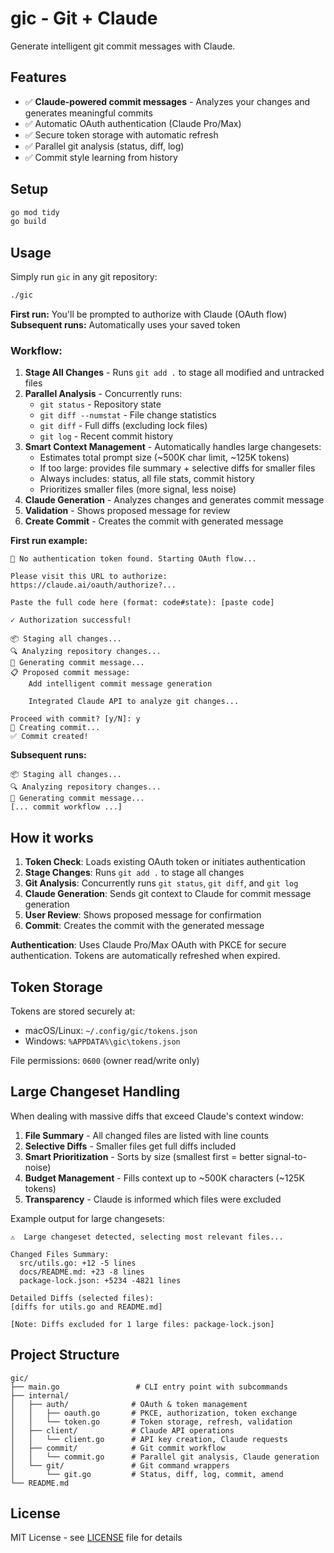 # gic - Git + Claude

Generate intelligent git commit messages with Claude.

## Features

- ✅ **Claude-powered commit messages** - Analyzes your changes and generates meaningful commits
- ✅ Automatic OAuth authentication (Claude Pro/Max)
- ✅ Secure token storage with automatic refresh
- ✅ Parallel git analysis (status, diff, log)
- ✅ Commit style learning from history

## Setup

```bash
go mod tidy
go build
```

## Usage

Simply run `gic` in any git repository:

```bash
./gic
```

**First run:** You'll be prompted to authorize with Claude (OAuth flow)
**Subsequent runs:** Automatically uses your saved token

### Workflow:

1. **Stage All Changes** - Runs `git add .` to stage all modified and untracked files
2. **Parallel Analysis** - Concurrently runs:
   - `git status` - Repository state
   - `git diff --numstat` - File change statistics
   - `git diff` - Full diffs (excluding lock files)
   - `git log` - Recent commit history
3. **Smart Context Management** - Automatically handles large changesets:
   - Estimates total prompt size (~500K char limit, ~125K tokens)
   - If too large: provides file summary + selective diffs for smaller files
   - Always includes: status, all file stats, commit history
   - Prioritizes smaller files (more signal, less noise)
4. **Claude Generation** - Analyzes changes and generates commit message
5. **Validation** - Shows proposed message for review
6. **Create Commit** - Creates the commit with generated message

**First run example:**
```
🔐 No authentication token found. Starting OAuth flow...

Please visit this URL to authorize:
https://claude.ai/oauth/authorize?...

Paste the full code here (format: code#state): [paste code]

✓ Authorization successful!

📦 Staging all changes...
🔍 Analyzing repository changes...
🤖 Generating commit message...
📋 Proposed commit message:
    Add intelligent commit message generation

    Integrated Claude API to analyze git changes...

Proceed with commit? [y/N]: y
💾 Creating commit...
✅ Commit created!
```

**Subsequent runs:**
```
📦 Staging all changes...
🔍 Analyzing repository changes...
🤖 Generating commit message...
[... commit workflow ...]
```

## How it works

1. **Token Check**: Loads existing OAuth token or initiates authentication
2. **Stage Changes**: Runs `git add .` to stage all changes
3. **Git Analysis**: Concurrently runs `git status`, `git diff`, and `git log`
4. **Claude Generation**: Sends git context to Claude for commit message generation
5. **User Review**: Shows proposed message for confirmation
6. **Commit**: Creates the commit with the generated message

**Authentication**: Uses Claude Pro/Max OAuth with PKCE for secure authentication. Tokens are automatically refreshed when expired.

## Token Storage

Tokens are stored securely at:
- macOS/Linux: `~/.config/gic/tokens.json`
- Windows: `%APPDATA%\gic\tokens.json`

File permissions: `0600` (owner read/write only)

## Large Changeset Handling

When dealing with massive diffs that exceed Claude's context window:

1. **File Summary** - All changed files are listed with line counts
2. **Selective Diffs** - Smaller files get full diffs included
3. **Smart Prioritization** - Sorts by size (smallest first = better signal-to-noise)
4. **Budget Management** - Fills context up to ~500K characters (~125K tokens)
5. **Transparency** - Claude is informed which files were excluded

Example output for large changesets:
```
⚠️  Large changeset detected, selecting most relevant files...

Changed Files Summary:
  src/utils.go: +12 -5 lines
  docs/README.md: +23 -8 lines
  package-lock.json: +5234 -4821 lines

Detailed Diffs (selected files):
[diffs for utils.go and README.md]

[Note: Diffs excluded for 1 large files: package-lock.json]
```

## Project Structure

```
gic/
├── main.go                 # CLI entry point with subcommands
├── internal/
│   ├── auth/              # OAuth & token management
│   │   ├── oauth.go       # PKCE, authorization, token exchange
│   │   └── token.go       # Token storage, refresh, validation
│   ├── client/            # Claude API operations
│   │   └── client.go      # API key creation, Claude requests
│   ├── commit/            # Git commit workflow
│   │   └── commit.go      # Parallel git analysis, Claude generation
│   └── git/               # Git command wrappers
│       └── git.go         # Status, diff, log, commit, amend
└── README.md
```

## License

MIT License - see [LICENSE](LICENSE) file for details
